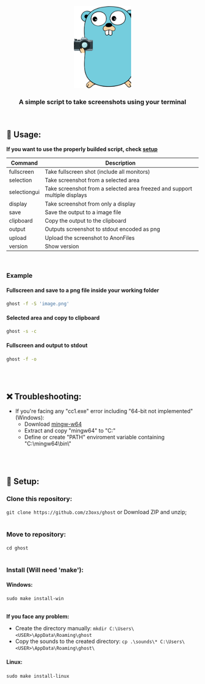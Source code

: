 <div align="center">
    <img src="./assets/logo.png" width="150" />
    <h3>A simple script to take screenshots using your terminal</h3>
</div>

&nbsp;
## 🚀 Usage:
**If you want to use the properly builded script, check <a href="#setup">setup</a>**

| Command    |     Description    |
| ------------- | ------------------ |
| fullscreen |  Take fullscreen shot (include all monitors) |
| selection | Take screenshot from a selected area |
| selectiongui | Take screenshot from a selected area freezed and support multiple displays |
| display | Take screenshot from only a display |
| save | Save the output to a image file |
| clipboard | Copy the output to the clipboard |
| output | Outputs screenshot to stdout encoded as png |
| upload | Upload the screenshot to AnonFiles |
| version | Show version |

&nbsp;
### Example
#### Fullscreen and save to a png file inside your working folder
```bash
ghost -f -S 'image.png'
```
#### Selected area and copy to clipboard
```bash
ghost -s -c
```
#### Fullscreen and output to stdout
```bash
ghost -f -o
```

<br><br>
## ❌ Troubleshooting:
- If you're facing any "cc1.exe" error including "64-bit not implemented" (Windows):
    - Download [mingw-w64](https://sourceforge.net/projects/mingw-w64/files/Toolchains%20targetting%20Win64/Personal%20Builds/mingw-builds/8.1.0/threads-posix/seh/x86_64-8.1.0-release-posix-seh-rt_v6-rev0.7z)
    - Extract and copy "mingw64" to "C:\"
    - Define or create "PATH" enviroment variable containing "C:\\mingw64\\bin\\"

<br><br>
<a name="setup"></a>
## 🔧 Setup:
### Clone this repository:<br>
`git clone https://github.com/z3oxs/ghost` or Download ZIP and unzip;<br><br>
### Move to repository:<br>
`cd ghost`<br><br>
### Install (Will need 'make'):<br>
#### Windows:<br>
`sudo make install-win`<br><br>

**If you face any problem:**
- Create the directory manually: `mkdir C:\Users\<USER>\AppData\Roaming\ghost`
- Copy the sounds to the created directory: `cp .\sounds\* C:\Users\<USER>\AppData\Roaming\ghost\`

#### Linux:<br>
`sudo make install-linux`<br><br>
